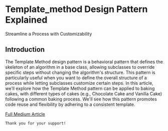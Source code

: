 # Template_method Design Pattern Explained

Streamline a Process with Customizability

## Introduction

The Template Method design pattern is a behavioral pattern that defines the skeleton of an algorithm in a base class, allowing subclasses to override specific steps without changing the algorithm's structure. This pattern is particularly useful when you want to define the overall structure of a process while letting subclasses customize certain steps. In this article, we’ll explore how the Template Method pattern can be applied to baking cakes, with different types of cakes (e.g., Chocolate Cake and Vanilla Cake) following a common baking process. We'll see how this pattern promotes code reuse and flexibility by adhering to a consistent template.

[Full Medium Article](https://medium.com/gitconnected/template-method-design-pattern-explained-e16c6e5e20f8)

```
Thank you for your support!
```
